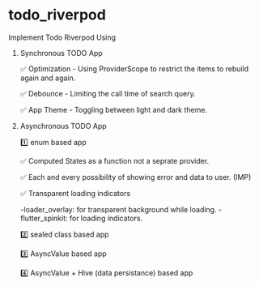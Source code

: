 # todo_riverpod

Implement Todo Riverpod Using

1. Synchronous TODO App

   ✅ Optimization - Using ProviderScope to restrict the items to rebuild again and again.

   ✅ Debounce - Limiting the call time of search query.

   ✅ App Theme - Toggling between light and dark theme.

2. Asynchronous TODO App

   1️⃣ enum based app

   ✅ Computed States as a function not a seprate provider.

   ✅ Each and every possibility of showing error and data to user. (IMP)

   ✅ Transparent loading indicators

   -loader_overlay: for transparent background while loading.
   -flutter_spinkit: for loading indicators.

   2️⃣ sealed class based app

   3️⃣ AsyncValue based app

   4️⃣ AsyncValue + Hive (data persistance) based app
